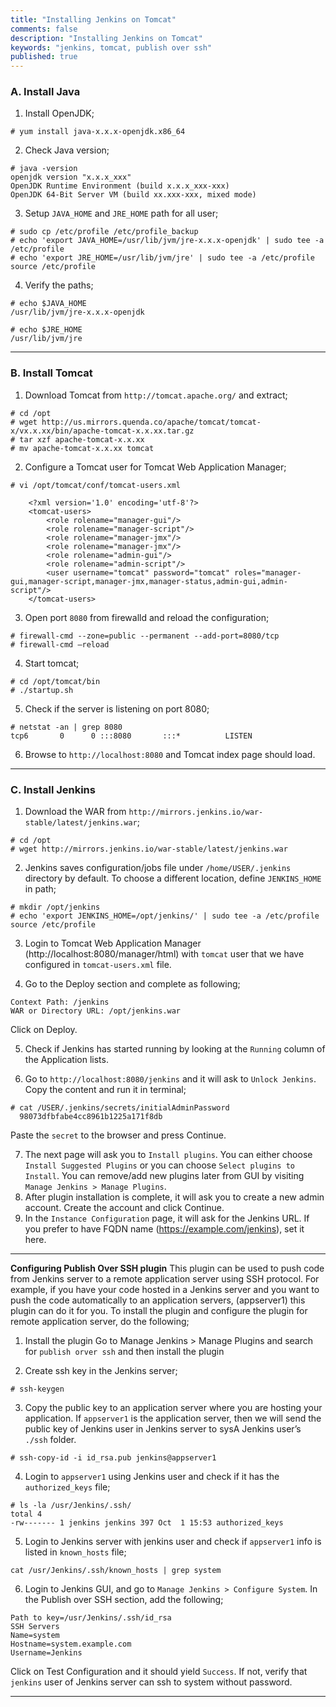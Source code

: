 ```yaml
---
title: "Installing Jenkins on Tomcat"
comments: false
description: "Installing Jenkins on Tomcat"
keywords: "jenkins, tomcat, publish over ssh"
published: true
---
```


### A. Install Java

1. Install OpenJDK;
```
# yum install java-x.x.x-openjdk.x86_64
```

2. Check Java version;
```
# java -version
openjdk version "x.x.x_xxx"
OpenJDK Runtime Environment (build x.x.x_xxx-xxx)
OpenJDK 64-Bit Server VM (build xx.xxx-xxx, mixed mode)
```

3. Setup `JAVA_HOME` and `JRE_HOME` path for all user;
```
# sudo cp /etc/profile /etc/profile_backup
# echo 'export JAVA_HOME=/usr/lib/jvm/jre-x.x.x-openjdk' | sudo tee -a /etc/profile
# echo 'export JRE_HOME=/usr/lib/jvm/jre' | sudo tee -a /etc/profile
source /etc/profile
```

4. Verify the paths;
```
# echo $JAVA_HOME
/usr/lib/jvm/jre-x.x.x-openjdk
```
```
# echo $JRE_HOME
/usr/lib/jvm/jre
```

---

### B. Install Tomcat

1. Download Tomcat from `http://tomcat.apache.org/` and extract;
```
# cd /opt
# wget http://us.mirrors.quenda.co/apache/tomcat/tomcat-x/vx.x.xx/bin/apache-tomcat-x.x.xx.tar.gz
# tar xzf apache-tomcat-x.x.xx
# mv apache-tomcat-x.x.xx tomcat
```

2. Configure a Tomcat user for Tomcat Web Application Manager;
```
# vi /opt/tomcat/conf/tomcat-users.xml
```    
```    
    <?xml version='1.0' encoding='utf-8'?>
    <tomcat-users>
        <role rolename="manager-gui"/>
        <role rolename="manager-script"/>
        <role rolename="manager-jmx"/>
        <role rolename="manager-jmx"/>
        <role rolename="admin-gui"/>
        <role rolename="admin-script"/>
        <user username="tomcat" password="tomcat" roles="manager-gui,manager-script,manager-jmx,manager-status,admin-gui,admin-script"/>
    </tomcat-users>
```

3. Open port `8080` from firewalld and reload the configuration;
```
# firewall-cmd --zone=public --permanent --add-port=8080/tcp
# firewall-cmd –reload
```

4. Start tomcat;
```
# cd /opt/tomcat/bin
# ./startup.sh
```

5. Check if the server is listening on port 8080;
```
# netstat -an | grep 8080
tcp6       0      0 :::8080       :::*          LISTEN
```

6. Browse to `http://localhost:8080` and Tomcat index page should load.

---

### C. Install Jenkins
1. Download the WAR from `http://mirrors.jenkins.io/war-stable/latest/jenkins.war`;
```
# cd /opt
# wget http://mirrors.jenkins.io/war-stable/latest/jenkins.war
```

2. Jenkins saves configuration/jobs file under `/home/USER/.jenkins` directory by default. To choose a different location, define `JENKINS_HOME` in path;
```
# mkdir /opt/jenkins
# echo 'export JENKINS_HOME=/opt/jenkins/' | sudo tee -a /etc/profile
source /etc/profile
```

3. Login to Tomcat Web Application Manager (http://localhost:8080/manager/html) with `tomcat` user that we have configured in `tomcat-users.xml` file.

4. Go to the Deploy section and complete as following;
```
Context Path: /jenkins
WAR or Directory URL: /opt/jenkins.war
```
Click on Deploy.

5. Check if Jenkins has started running by looking at the `Running` column of the Application lists.

6. Go to `http://localhost:8080/jenkins` and it will ask to `Unlock Jenkins`. Copy the content and run it in terminal;
```
# cat /USER/.jenkins/secrets/initialAdminPassword
  98073dfbfabe4cc8961b1225a171f8db
```
Paste the `secret` to the browser and press Continue.

7. The next page will ask you to `Install plugins`. You can either choose `Install Suggested Plugins` or you can choose `Select plugins to Install`. You can remove/add new plugins later from GUI by visiting `Manage Jenkins > Manage Plugins`.
8. After plugin installation is complete, it will ask you to create a new admin account. Create the account and click Continue.
9. In the `Instance Configuration` page, it will ask for the Jenkins URL. If you prefer to have FQDN name (https://example.com/jenkins), set it here.

---

**Configuring Publish Over SSH plugin**
This plugin can be used to push code from Jenkins server to a remote application server using SSH protocol. For example, if you have your code hosted in a Jenkins server and you want to push the code automatically to an application servers, (appserver1) this plugin can do it for you. To install the plugin and configure the plugin for remote application server, do the following;

1. Install the plugin
Go to Manage Jenkins > Manage Plugins and search for `publish orver ssh` and then install the plugin

2. Create ssh key in the Jenkins server;
```
# ssh-keygen
```

3. Copy the public key to an application server where you are hosting your application. If `appserver1` is the application server, then we will send the public key of Jenkins user in Jenkins server to sysA Jenkins user’s `./ssh` folder.
```
# ssh-copy-id -i id_rsa.pub jenkins@appserver1 
```

4. Login to `appserver1` using Jenkins user and check if it has the `authorized_keys` file;
```
# ls -la /usr/Jenkins/.ssh/
total 4
-rw------- 1 jenkins jenkins 397 Oct  1 15:53 authorized_keys
```

5. Login to Jenkins server with jenkins user and check if `appserver1` info is listed in `known_hosts` file;
```
cat /usr/Jenkins/.ssh/known_hosts | grep system
```

6. Login to Jenkins GUI, and go to `Manage Jenkins > Configure System`. In the Publish over SSH section, add the following;
```
Path to key=/usr/Jenkins/.ssh/id_rsa
SSH Servers
Name=system
Hostname=system.example.com
Username=Jenkins
```
Click on Test Configuration and it should yield `Success`. If not, verify that `jenkins` user of Jenkins server can ssh to system without password.

---

